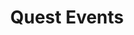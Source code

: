 ---
title: "Quest Events"
address: "Mondello Park, Donore, Naas, Co. Kildare"
tel: "+353 (0)45 85 1020"
county: "Kildare"
category: "Clay Pigeon Shooting"
type: "Content"
lat: "53.4296760559082"
lng: "-6.916091442108154"
---